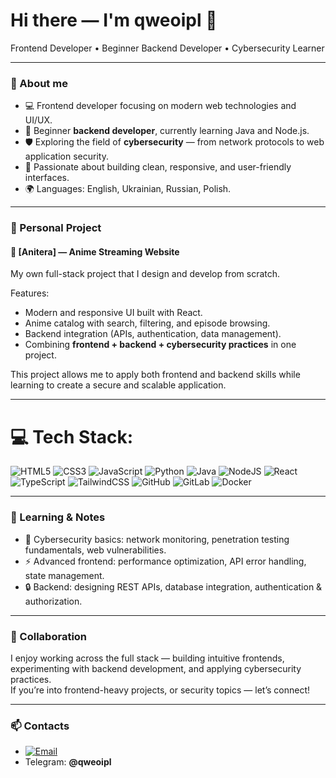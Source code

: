 <h1>Hi there — I'm qweoipl 👋</h1>
<p>
  Frontend Developer • Beginner Backend Developer • Cybersecurity Learner
</p>

---

### 🧭 About me
- 💻 Frontend developer focusing on modern web technologies and UI/UX.  
- 🌱 Beginner **backend developer**, currently learning Java and Node.js.  
- 🛡️ Exploring the field of **cybersecurity** — from network protocols to web application security.  
- 🎨 Passionate about building clean, responsive, and user-friendly interfaces.  
- 🌍 Languages: English, Ukrainian, Russian, Polish.

---

### 🚀 Personal Project
####  🦍 [Anitera] — Anime Streaming Website  
My own full-stack project that I design and develop from scratch.  

Features:  
- Modern and responsive UI built with React. 
- Anime catalog with search, filtering, and episode browsing.  
- Backend integration (APIs, authentication, data management).  
- Combining **frontend + backend + cybersecurity practices** in one project.  

This project allows me to apply both frontend and backend skills while learning to create a secure and scalable application.

---

# 💻 Tech Stack:
![HTML5](https://img.shields.io/badge/html5-%23E34F26.svg?style=for-the-badge&logo=html5&logoColor=white) ![CSS3](https://img.shields.io/badge/css3-%231572B6.svg?style=for-the-badge&logo=css3&logoColor=white) ![JavaScript](https://img.shields.io/badge/javascript-%23323330.svg?style=for-the-badge&logo=javascript&logoColor=%23F7DF1E) ![Python](https://img.shields.io/badge/python-3670A0?style=for-the-badge&logo=python&logoColor=ffdd54) ![Java](https://img.shields.io/badge/java-%23ED8B00.svg?style=for-the-badge&logo=openjdk&logoColor=white) ![NodeJS](https://img.shields.io/badge/node.js-6DA55F?style=for-the-badge&logo=node.js&logoColor=white) ![React](https://img.shields.io/badge/react-%2320232a.svg?style=for-the-badge&logo=react&logoColor=%2361DAFB) ![TypeScript](https://img.shields.io/badge/typescript-%23007ACC.svg?style=for-the-badge&logo=typescript&logoColor=white) ![TailwindCSS](https://img.shields.io/badge/tailwindcss-%2338B2AC.svg?style=for-the-badge&logo=tailwind-css&logoColor=white) ![GitHub](https://img.shields.io/badge/github-%23121011.svg?style=for-the-badge&logo=github&logoColor=white) ![GitLab](https://img.shields.io/badge/gitlab-%23181717.svg?style=for-the-badge&logo=gitlab&logoColor=white) ![Docker](https://img.shields.io/badge/docker-%230db7ed.svg?style=for-the-badge&logo=docker&logoColor=white)

---

### 🧪 Learning & Notes
- 📡 Cybersecurity basics: network monitoring, penetration testing fundamentals, web vulnerabilities.  
- ⚡ Advanced frontend: performance optimization, API error handling, state management.  
- 🔒 Backend: designing REST APIs, database integration, authentication & authorization.

---

### 🤝 Collaboration
I enjoy working across the full stack — building intuitive frontends, experimenting with backend development, and applying cybersecurity practices.  
If you’re into frontend-heavy projects, or security topics — let’s connect!  

---

### 📫 Contacts
- [![Email](https://img.shields.io/badge/Email-D14836?style=for-the-badge&logo=gmail&logoColor=white)](mailto:illya.yand@gmail.com)
- Telegram: **@qweoipl**   
